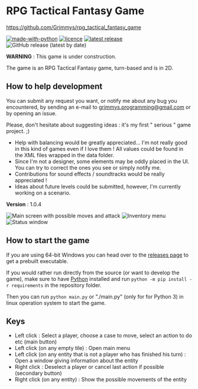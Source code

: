 # RPG Tactical Fantasy Game
https://github.com/Grimmys/rpg_tactical_fantasy_game


[![made-with-python](https://img.shields.io/badge/Made%20with-Python-1f425f.svg)](https://www.python.org/)
[![licence](https://img.shields.io/github/license/Grimmys/rpg_tactical_fantasy_game)](https://github.com/Grimmys/rpg_tactical_fantasy_game/blob/master/LICENSE)
[![latest release](https://img.shields.io/github/v/release/Grimmys/rpg_tactical_fantasy_game)](https://github.com/Grimmys/rpg_tactical_fantasy_game/releases/latest)
![GitHub release (latest by date)](https://img.shields.io/github/downloads/Grimmys/rpg_tactical_fantasy_game/latest/total)



__WARNING__ : This game is under construction.

The game is an RPG Tactical Fantasy game, turn-based and is in 2D.

## How to help development

You can submit any request you want, or notify me about any bug you encountered, by sending an e-mail to grimmys.programming@gmail.com or by opening an issue.

Please, don't hesitate about suggesting ideas : it's my first " serious " game project. ;)

* Help with balancing would be greatly appreciated... I'm not really good in this kind of games even if I love them !
  All values could be found in the XML files wrapped in the data folder.
* Since I'm not a designer, some elements may be oddly placed in the UI. You can try to correct the ones you see or simply notify me.
* Contributions for sound effects / soundtracks would be really appreciated !
* Ideas about future levels could be submitted, however, I'm currently working on a scenario.

__Version__ : 1.0.4

![Main screen with possible moves and attack](/screenshots/player_moves_and_attacks.png?raw=True)
![Inventory menu](/screenshots/inventory_screen.png?raw=True)
![Status window](/screenshots/status_screen.png?raw=True)

## How to start the game

If you are using 64-bit Windows you can head over to the [releases page](https://github.com/grimmys/rpg_tactical_fantasy_game/releases) to get a prebuilt executable.

If you would rather run directly from the source \(or want to develop the game\), make sure to have [Python](https://python.org) installed and run `python -m pip install -r requirements` in the repository folder.

Then you can run `python main.py` or "./main.py" (only for for Python 3) in linux operation system to start the game.

## Keys

* Left click : Select a player, choose a case to move, select an action to do etc (main button)
* Left click (on any empty tile) : Open main menu
* Left click (on any entity that is not a player who has finished his turn) : Open a window giving information about the entity
* Right click : Deselect a player or cancel last action if possible (secondary button)
* Right click (on any entity) : Show the possible movements of the entity
